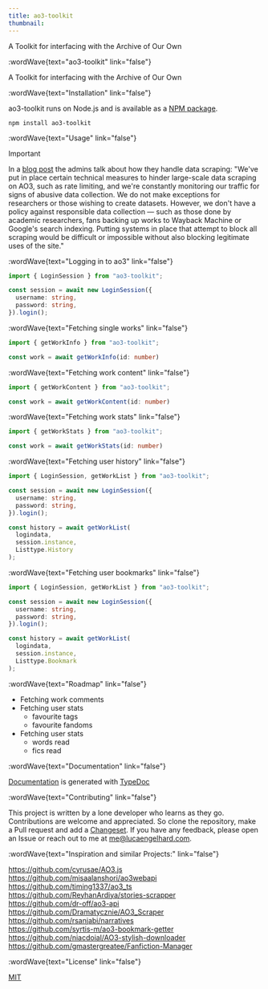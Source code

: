 ```yaml
---
title: ao3-toolkit
thumbnail: 
---
```

A Toolkit for interfacing with the Archive of Our Own

:wordWave{text="ao3-toolkit" link="false"}

A Toolkit for interfacing with the Archive of Our Own

:wordWave{text="Installation" link="false"}

ao3-toolkit runs on Node.js and is available as a [NPM package](https://www.npmjs.com/package/ao3-toolkit).

```text
npm install ao3-toolkit
```

:wordWave{text="Usage" link="false"}

> [!IMPORTANT]
> In a [blog post](https://archiveofourown.org/admin_posts/25888?show_comments=true) the admins talk about how they handle data scraping:
> "We've put in place certain technical measures to hinder large-scale data scraping on AO3, such as rate limiting, and we're constantly monitoring our traffic for signs of abusive data collection. We do not make exceptions for researchers or those wishing to create datasets. However, we don't have a policy against responsible data collection — such as those done by academic researchers, fans backing up works to Wayback Machine or Google's search indexing. Putting systems in place that attempt to block all scraping would be difficult or impossible without also blocking legitimate uses of the site."

:wordWave{text="Logging in to ao3" link="false"}

```ts
import { LoginSession } from "ao3-toolkit";

const session = await new LoginSession({
  username: string,
  password: string,
}).login();
```

:wordWave{text="Fetching single works" link="false"}

```ts
import { getWorkInfo } from "ao3-toolkit";

const work = await getWorkInfo(id: number)
```

:wordWave{text="Fetching work content" link="false"}

```ts
import { getWorkContent } from "ao3-toolkit";

const work = await getWorkContent(id: number)
```

:wordWave{text="Fetching work stats" link="false"}

```ts
import { getWorkStats } from "ao3-toolkit";

const work = await getWorkStats(id: number)
```

:wordWave{text="Fetching user history" link="false"}

```ts
import { LoginSession, getWorkList } from "ao3-toolkit";

const session = await new LoginSession({
  username: string,
  password: string,
}).login();

const history = await getWorkList(
  logindata,
  session.instance,
  Listtype.History
);
```

:wordWave{text="Fetching user bookmarks" link="false"}

```ts
import { LoginSession, getWorkList } from "ao3-toolkit";

const session = await new LoginSession({
  username: string,
  password: string,
}).login();

const history = await getWorkList(
  logindata,
  session.instance,
  Listtype.Bookmark
);
```

:wordWave{text="Roadmap" link="false"}

- Fetching work comments
- Fetching user stats
  - favourite tags
  - favourite fandoms
- Fetching user stats
  - words read
  - fics read

:wordWave{text="Documentation" link="false"}

[Documentation](https://lucaengelhard.github.io/ao3-toolkit/) is generated with [TypeDoc](https://typedoc.org/)

:wordWave{text="Contributing" link="false"}

This project is written by a lone developer who learns as they go. Contributions are welcome and appreciated. So clone the repository, make a Pull request and add a [Changeset](https://github.com/changesets/changesets). If you have any feedback, please open an Issue or reach out to me at me@lucaengelhard.com.

:wordWave{text="Inspiration and similar Projects:" link="false"}

https://github.com/cyrusae/AO3.js  
https://github.com/misaalanshori/ao3webapi  
https://github.com/timing1337/ao3_ts  
https://github.com/ReyhanArdiya/stories-scrapper  
https://github.com/dr-off/ao3-api  
https://github.com/Dramatycznie/AO3_Scraper  
https://github.com/rsanjabi/narratives  
https://github.com/syrtis-m/ao3-bookmark-getter  
https://github.com/niacdoial/AO3-stylish-downloader  
https://github.com/gmastergreatee/Fanfiction-Manager

:wordWave{text="License" link="false"}

[MIT](https://github.com/lucaengelhard/ao3-toolkit/blob/main/LICENSE)

